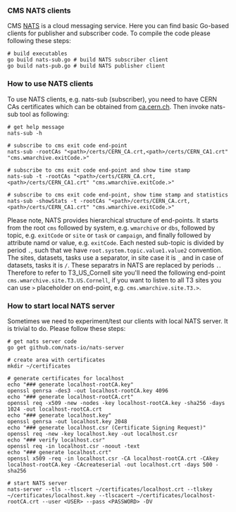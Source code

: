 ### CMS NATS clients
CMS [NATS](http://nats.io) is a cloud messaging service. Here you can find
basic Go-based clients for publisher and subscriber code. To compile the code
please following these steps:

```
# build executables
go build nats-sub.go # build NATS subscriber client
go build nats-pub.go # build NATS publisher client
```

### How to use NATS clients
To use NATS clients, e.g. nats-sub (subscriber), you need to have
CERN CAs certificates which can be obtained from
[ca.cern.ch](https://cafiles.cern.ch/cafiles/certificates/Download.aspx?ca=cern).
Then invoke nats-sub tool as following:
```
# get help message
nats-sub -h

# subscribe to cms exit code end-point
nats-sub -rootCAs "<path>/certs/CERN_CA.crt,<path>/certs/CERN_CA1.crt" "cms.wmarchive.exitCode.>"

# subscribe to cms exit code end-point and show time stamp
nats-sub -t -rootCAs "<path>/certs/CERN_CA.crt,<path>/certs/CERN_CA1.crt" "cms.wmarchive.exitCode.>"

# subscribe to cms exit code end-point, show time stamp and statistics
nats-sub -showStats -t -rootCAs "<path>/certs/CERN_CA.crt,<path>/certs/CERN_CA1.crt" "cms.wmarchive.exitCode.>"
```

Please note, NATS provides hierarchical structure of end-points. It starts from
the root `cms` followed by system, e.g. `wmarchive` or `dbs`, followed by
topic, e.g. `exitCode` or `site` or `task` or `campaign`, and finally followed
by attribute namd or value, e.g. `exitCode`. Each nested sub-topic is divided
by period `.`, such that we have `root.system.topic.value1.value2` convention.
The sites, datasets, tasks use a separator, in site case it is `_` and in case
of datasets, tasks it is `/`. These separatrs in NATS are replaced by periods
`.`. Therefore to refer to T3_US_Cornell site you'll need the following
end-point `cms.wmarchive.site.T3.US.Cornell`, if you want to listen to
all T3 sites you can use `>` placeholder on end-point, e.g.
`cms.wmarchive.site.T3.>`.

### How to start local NATS server
Sometimes we need to experiment/test our clients with local NATS server.
It is trivial to do. Please follow these steps:
```
# get nats server code
go get github.com/nats-io/nats-server

# create area with certificates
mkdir ~/certificates

# generate certificates for localhost
echo "### generate localhost-rootCA.key"
openssl genrsa -des3 -out localhost-rootCA.key 4096
echo "### generate localhost-rootCA.crt"
openssl req -x509 -new -nodes -key localhost-rootCA.key -sha256 -days 1024 -out localhost-rootCA.crt
echo "### generate localhost.key"
openssl genrsa -out localhost.key 2048
echo "### generate localhost.csr (Certificate Signing Request)"
openssl req -new -key localhost.key -out localhost.csr
echo "### verify localhost.csr"
openssl req -in localhost.csr -noout -text
echo "### generate localhost.crt"
openssl x509 -req -in localhost.csr -CA localhost-rootCA.crt -CAkey localhost-rootCA.key -CAcreateserial -out localhost.crt -days 500 -sha256

# start NATS server
nats-server --tls --tlscert ~/certificates/localhost.crt --tlskey ~/certificates/localhost.key --tlscacert ~/certificates/localhost-rootCA.crt --user <USER> --pass <PASSWORD> -DV
```
